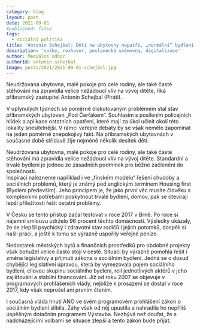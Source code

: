 ```yaml
---
category: blog
layout: post
date: 2021-09-01
#published: false
tags: 
  - sociální politika
title: 'Antonín Schejbal: Děti na ubytovny nepatří, „normální“ bydlení je základní podmínkou pro plnohodnotné začlenění do společnosti'
description: 'volby, rozhovor, poslanecká sněmovna, digitalizace'
author: Mediální odbor
authorId: antonin.schejbal
image: posts/2021/2021-09-01-schejbal.jpg
---
```


Neudržovaná ubytovna, malé pokoje pro celé rodiny, ale také časté stěhování má zpravidla velice nežádoucí vliv na vývoj dítěte, říká příbramský zastupitel Antonín Schejbal (Piráti).

V uplynulých týdnech se poměrně diskutovaným problémem stal stav příbramských ubytoven „Pod Čerťákem“. Souhlasím s posílením policejních hlídek a aplikace ostatních opatření, které mají za úkol učinit okolí této lokality snesitelnější. V rámci veřejné debaty by se však nemělo zapomínat na jeden poměrně znepokojivý fakt. Na příbramských ubytovnách v současné době střídavě žije nejméně několik desítek dětí.

Neudržovaná ubytovna, malé pokoje pro celé rodiny, ale také časté stěhování má zpravidla velice nežádoucí vliv na vývoj dítěte. Standardní a trvalé bydlení je jednou ze zásadních podmínek pro běžné začlenění do společnosti.  
Inspiraci nalezneme například i ve „finském modelu“ řešení chudoby a sociálních problémů, který je známý pod anglickým termínem Housing first (Bydlení především). Jeho principem je, že jako první věc musíte člověku s komplexními potřebami poskytnout trvalé bydlení, domov, pak se otevírají lepší příležitosti řešit ostatní problémy.

V Česku se tento přístup začal testovat v roce 2017 v Brně. Po roce si nájemní smlouvu udrželo 96 procent těchto domácností. Výsledky ukázaly, že se zlepšil psychický i zdravotní stav rodičů i jejich potomků, dospělí si našli práci, a ještě k tomu se výrazně uspořily veřejné peníze.

Nedostatek městských bytů a finančních prostředků pro obdobné projekty však bohužel velice často stojí v cestě.  Situaci by výrazně pomohla řešit i změna legislativy a přijmutí zákona o sociálním bydlení. Jedná se o dosud chybějící legislativní úpravou, která by vymezovala pojem sociálního bydlení, cílovou skupinu sociálního bydlení, roli jednotlivých aktérů v jeho zajišťování a stabilní financování. Již od roku 2007 se objevuje v programových prohlášeních vlády, nejblíže k prosazení se dostal v roce 2017, kdy však neprošel ani prvním čtením.  

I současná vláda hnutí ANO ve svém programovém prohlášení zákon o sociálním bydlení slíbila. Záhy však od něj upustila a nahradila ho nepříliš úspěšným dotačním programem Výstavba. Nezbývá než doufat, že s nadcházejícími volbami se situace zlepší a tento zákon bude přijat.
